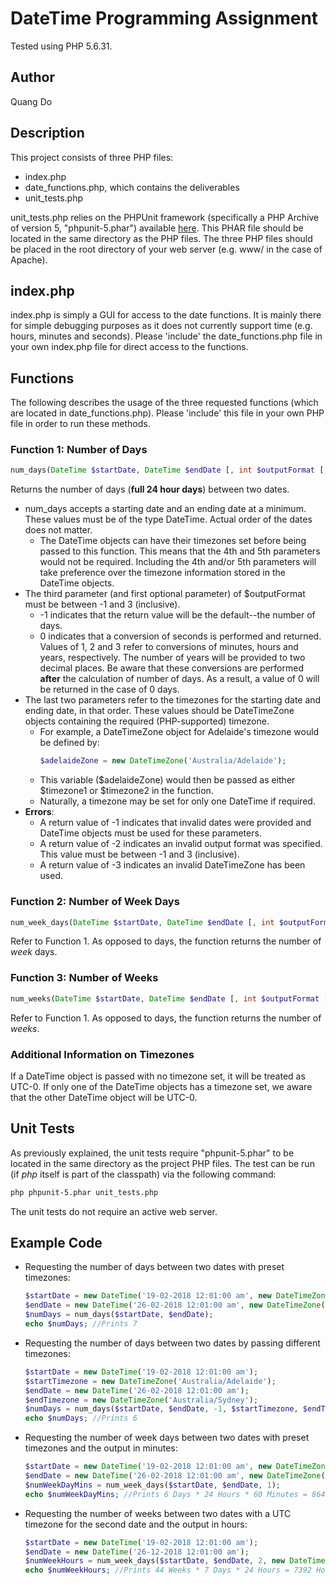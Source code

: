 # DateTime Programming Assignment
Tested using PHP 5.6.31.
## Author
Quang Do

## Description
This project consists of three PHP files:
* index.php 
* date_functions.php, which contains the deliverables
* unit_tests.php

unit_tests.php relies on the PHPUnit framework (specifically a PHP Archive of version 5, "phpunit-5.phar") available [here](https://phar.phpunit.de/phpunit-5.phar). This PHAR file should be located in the same directory as the PHP files. The three PHP files should be placed in the root directory of your web server (e.g. www/ in the case of Apache).

## index.php
index.php is simply a GUI for access to the date functions. It is mainly there for simple debugging purposes as it does not currently support time (e.g. hours, minutes and seconds). Please 'include' the date_functions.php file in your own index.php file for direct access to the functions.

## Functions
The following describes the usage of the three requested functions (which are located in date_functions.php). Please 'include' this file in your own PHP file in order to run these methods.

### Function 1: Number of Days
```php
num_days(DateTime $startDate, DateTime $endDate [, int $outputFormat [, DateTimeZone $timezone1 [, DateTimeZone $timezone2]]])
```
Returns the number of days (**full 24 hour days**) between two dates.
* num_days accepts a starting date and an ending date at a minimum. These values must be of the type DateTime. Actual order of the dates does not matter.
  * The DateTime objects can have their timezones set before being passed to this function. This means that the 4th and 5th parameters would not be required. Including the 4th and/or 5th parameters will take preference over the timezone information stored in the DateTime objects.
* The third parameter (and first optional parameter) of $outputFormat must be between -1 and 3 (inclusive).
  * -1 indicates that the return value will be the default--the number of days.
  * 0 indicates that a conversion of seconds is performed and returned. Values of 1, 2 and 3 refer to conversions of minutes, hours and years, respectively. The number of years will be provided to two decimal places. Be aware that these conversions are performed **after** the calculation of number of days. As a result, a value of 0 will be returned in the case of 0 days.
* The last two parameters refer to the timezones for the starting date and ending date, in that order. These values should be DateTimeZone objects containing the required (PHP-supported) timezone.
  *  For example, a DateTimeZone object for Adelaide's timezone would be defined by:
        ```php
        $adelaideZone = new DateTimeZone('Australia/Adelaide');
        ```
  * This variable ($adelaideZone) would then be passed as either $timezone1 or $timezone2 in the function.
  * Naturally, a timezone may be set for only one DateTime if required.
* **Errors**:
  *  A return value of -1 indicates that invalid dates were provided and DateTime objects must be used for these parameters.
  *  A return value of -2 indicates an invalid output format was specified. This value must be between -1 and 3 (inclusive).
  *  A return value of -3 indicates an invalid DateTimeZone has been used.
  
### Function 2: Number of Week Days
```php
num_week_days(DateTime $startDate, DateTime $endDate [, int $outputFormat [, DateTimeZone $timezone1 [, DateTimeZone $timezone2]]])
```
Refer to Function 1. As opposed to days, the function returns the number of *week* days.

### Function 3: Number of Weeks
```php
num_weeks(DateTime $startDate, DateTime $endDate [, int $outputFormat [, DateTimeZone $timezone1 [, DateTimeZone $timezone2]]])
```
Refer to Function 1. As opposed to days, the function returns the number of *weeks*.

### Additional Information on Timezones
If a DateTime object is passed with no timezone set, it will be treated as UTC-0. If only one of the DateTime objects has a timezone set, we aware that the other DateTime object will be UTC-0.

## Unit Tests
As previously explained, the unit tests require "phpunit-5.phar" to be located in the same directory as the project PHP files. The test can be run (if *php* itself is part of the classpath) via the following command:
```bash
php phpunit-5.phar unit_tests.php
```
The unit tests do not require an active web server.

## Example Code
* Requesting the number of days between two dates with preset timezones:
    ```php
    $startDate = new DateTime('19-02-2018 12:01:00 am', new DateTimeZone('Australia/Adelaide'));
    $endDate = new DateTime('26-02-2018 12:01:00 am', new DateTimeZone('Australia/Adelaide')); 
    $numDays = num_days($startDate, $endDate);
    echo $numDays; //Prints 7
    ```
* Requesting the number of days between two dates by passing different timezones:
    ```php
    $startDate = new DateTime('19-02-2018 12:01:00 am');
    $startTimezone = new DateTimeZone('Australia/Adelaide');
    $endDate = new DateTime('26-02-2018 12:01:00 am');
    $endTimezone = new DateTimeZone('Australia/Sydney');
    $numDays = num_days($startDate, $endDate, -1, $startTimezone, $endTimezone);
    echo $numDays; //Prints 6
    ```
* Requesting the number of week days between two dates with preset timezones and the output in minutes:
    ```php
    $startDate = new DateTime('19-02-2018 12:01:00 am', new DateTimeZone('Australia/Adelaide'));
    $endDate = new DateTime('26-02-2018 12:01:00 am', new DateTimeZone('Australia/Adelaide')); 
    $numWeekDayMins = num_week_days($startDate, $endDate, 1);
    echo $numWeekDayMins; //Prints 6 Days * 24 Hours * 60 Minutes = 8640 Minutes
    ```
* Requesting the number of weeks between two dates with a UTC timezone for the second date and the output in hours:
    ```php
    $startDate = new DateTime('19-02-2018 12:01:00 am');
    $endDate = new DateTime('26-12-2018 12:01:00 am'); 
    $numWeekHours = num_week_days($startDate, $endDate, 2, new DateTimeZone('Australia/Adelaide'));
    echo $numWeekHours; //Prints 44 Weeks * 7 Days * 24 Hours = 7392 Hours
    ```